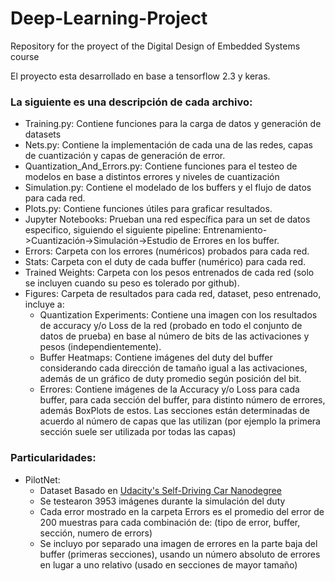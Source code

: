 # Deep-Learning-Project
Repository for the proyect of the Digital Design of Embedded Systems course

El proyecto esta desarrollado en base a tensorflow 2.3 y keras.

### La siguiente es una descripción de cada archivo:
   - Training.py: Contiene funciones para la carga de datos y generación de datasets
   - Nets.py: Contiene la implementación de cada una de las redes, capas de cuantización y capas de generación de error.
   - Quantization_And_Errors.py: Contiene funciones para el testeo de modelos en base a distintos errores y niveles de cuantización
   - Simulation.py: Contiene el modelado de los buffers y el flujo de datos para cada red.
   - Plots.py: Contiene funciones útiles para graficar resultados.
   - Jupyter Notebooks: Prueban una red específica para un set de datos especifico, siguiendo el siguiente pipeline: Entrenamiento->Cuantización->Simulación->Estudio de Errores en los buffer.
   - Errors: Carpeta con los errores (numéricos) probados para cada red.
   - Stats: Carpeta con el duty de cada buffer (numérico) para cada red.
   - Trained Weights: Carpeta con los pesos entrenados de cada red (solo se incluyen cuando su peso es tolerado por github).
   - Figures: Carpeta de resultados para cada red, dataset, peso entrenado, incluye a:
     - Quantization Experiments: Contiene una imagen con los resultados de accuracy y/o Loss de la red (probado en todo el conjunto de datos de prueba) en base al número de bits de las activaciones y pesos (independientemente).
     - Buffer Heatmaps: Contiene imágenes del duty del buffer considerando cada dirección de tamaño igual a las activaciones, además de un gráfico de duty promedio según posición del bit.
     - Errores: Contiene imágenes de la Accuracy y/o Loss para cada buffer, para cada sección del buffer, para distinto número de errores, además BoxPlots de estos.  Las secciones están determinadas de acuerdo al número de capas que las utilizan (por ejemplo la primera sección suele ser utilizada por todas las capas)
    
### Particularidades:
   - PilotNet:
     - Dataset Basado en [Udacity's Self-Driving Car Nanodegree](https://github.com/udacity/self-driving-car-sim)
     - Se testearon 3953 imágenes durante la simulación del duty
     - Cada error mostrado en la carpeta Errors es el promedio del error de 200 muestras para cada combinación de: (tipo de error, buffer, sección, numero de errors)
     - Se incluyo por separado una imagen de errores en la parte baja del buffer (primeras secciones), usando un número absoluto de errores en lugar a uno relativo (usado en secciones de mayor tamaño)
